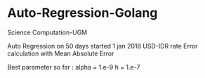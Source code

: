 # Auto-Regression-Golang
Science Computation-UGM

Auto Regression on 50 days started 1 jan 2018 USD-IDR rate
Error calculation with Mean Absolute Error

Best parameter so far : 
alpha = 1.e-9
h = 1.e-7
